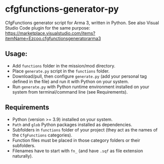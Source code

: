 # cfgfunctions-generator-py
CfgFunctions generator script for Arma 3, written in Python. See also Visual Studio Code plugin for the same purpose: https://marketplace.visualstudio.com/items?itemName=Ezcoo.cfgfunctionsgeneratorarma3

## Usage:

- Add `functions` folder in the mission/mod directory.
- Place `generate.py` script in the `functions` folder.
- Download/pull, then configure `generate.py` (add your personal tag defined in the file) and run it with Python on your system.
- Run `generate.py` with Python runtime environment installed on your system from terminal/command line (see Requirements).

## Requirements

- Python (version >= 3.9) installed on your system.
- `Path` and `glob` Python packages installed as dependencies.
- Subfolders in `functions` folder of your project (they act as the names of the `CfgFunctions` categories).
- Function files must be placed in those category folders or their subfolders.
- Filenames have to start with `fn_` (and have `.sqf` as file extension naturally).
